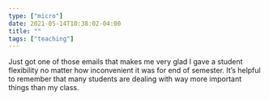 ```yaml
---
type: ["micro"]
date: 2021-05-14T10:38:02-04:00
title: ""
tags: ["teaching"]
---
```

Just got one of those emails that makes me very glad I gave a student flexibility no matter how inconvenient it was for end of semester. It’s helpful to remember that many students are dealing with way more important things than my class.
